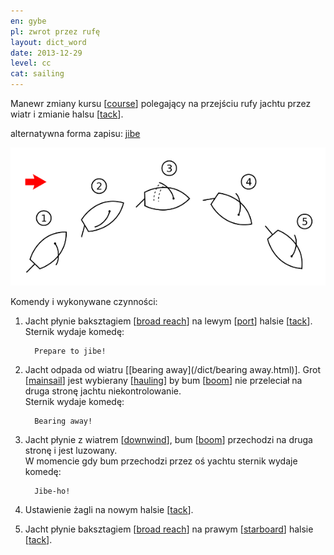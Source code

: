 ```yaml
---
en: gybe
pl: zwrot przez rufę
layout: dict_word
date: 2013-12-29
level: cc
cat: sailing
---
```


Manewr zmiany kursu [[course](/dict/course.html)] polegający na przejściu rufy jachtu przez wiatr 
i zmianie halsu [[tack](/dict/tack.html)].

alternatywna forma zapisu: [jibe](/dict/jibe.html)

![gybe](/img/dict/gybe.png)

Komendy i wykonywane czynności:

1. Jacht płynie baksztagiem [[broad reach](/dict/broad-reach.html)] na lewym [[port](/dict/port.html)] halsie [[tack](/dict/tack.html)].   
   Sternik wydaje komedę:  

         Prepare to jibe! 
      
2. Jacht odpada od wiatru [[bearing away](/dict/bearing away.html)].
   Grot [[mainsail](/dict/mainsail.html)] jest wybierany [[hauling](/dict/hauling.html)] 
   by bum [[boom](/dict/boom.html)] nie przeleciał na druga stronę jachtu niekontrolowanie.  
   Sternik wydaje komedę:  

         Bearing away! 

3. Jacht płynie z wiatrem [[downwind](/dict/downwind.html)], bum [[boom](/dict/boom.html)] przechodzi na druga stronę i jest luzowany.  
   W momencie gdy bum przechodzi przez oś yachtu sternik wydaje komedę:   

         Jibe-ho! 
    
4. Ustawienie żagli na nowym halsie [[tack](/dict/tack.html)].

5. Jacht płynie baksztagiem [[broad reach](/dict/broad-reach.html)] na prawym [[starboard](/dict/starboard.html)] halsie [[tack](/dict/tack.html)]. 

